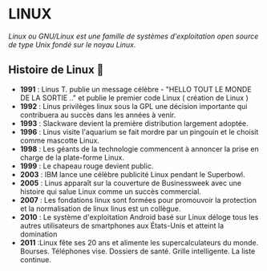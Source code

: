 # LINUX 
*Linux ou GNU/Linux est une famille de systèmes d'exploitation open source de type Unix fondé sur le noyau Linux.*

## Histoire de Linux :small_red_triangle:

- **1991** : Linus T. publie un message célèbre - "HELLO TOUT LE MONDE DE LA SORTIE .." et publie le premier code Linux ( création de Linux )
- **1992** : Linus privilèges linux sous la GPL une décision importante qui contribuera au succès dans les années à venir.
- **1993** : Slackware devient la première distribution largement adoptée.
- **1996** : Linus visite l'aquarium se fait mordre par un pingouin et le choisit comme mascotte Linux.
- **1998** : Les géants de la technologie commencent à annoncer la prise en charge de la plate-forme Linux.
- **1999** : Le chapeau rouge devient public.
- **2003** : IBM lance une célèbre publicité Linux pendant le Superbowl.
- **2005** : Linus apparaît sur la couverture de Businessweek avec une histoire qui salue Linux comme un succès commercial.
- **2007** : Les fondations linux sont formées pour promouvoir la protection et la normalisation de linux linus est un collègue.
- **2010** : Le système d'exploitation Android basé sur Linux déloge tous les autres utilisateurs de smartphones aux États-Unis et atteint la domination
- **2011** :Linux fête ses 20 ans et alimente les supercalculateurs du monde. Bourses. Téléphones vise. Dossiers de santé. Grille intelligente. La liste continue.
